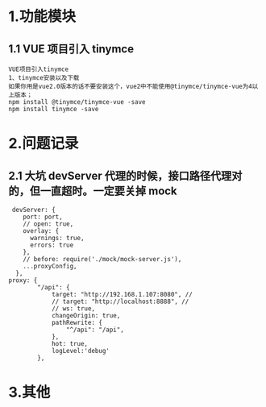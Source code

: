 # 1.功能模块

## 1.1 VUE 项目引入 tinymce

```
VUE项目引入tinymce
1、tinymce安装以及下载
如果你用是vue2.0版本的话不要安装这个，vue2中不能使用@tinymce/tinymce-vue为4以上版本；
npm install @tinymce/tinymce-vue -save
npm install tinymce -save
```

# 2.问题记录

## 2.1 大坑 devServer 代理的时候，接口路径代理对的，但一直超时。一定要关掉 mock

```
 devServer: {
    port: port,
    // open: true,
    overlay: {
      warnings: true,
      errors: true
    },
    // before: require('./mock/mock-server.js'),
    ...proxyConfig,
  },
proxy: {
        "/api": {
            target: "http://192.168.1.107:8080", //
            // target: "http://localhost:8888", //
            // ws: true,
            changeOrigin: true,
            pathRewrite: {
                "^/api": "/api",
            },
            hot: true,
            logLevel:'debug'
        },
```

# 3.其他
